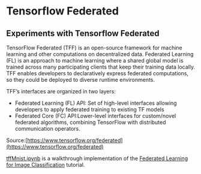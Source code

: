 # Tensorflow Federated
## Experiments with Tensorflow Federated

TensorFlow Federated (TFF) is an open-source framework for machine learning and other computations on decentralized data. Federated Learning (FL) is an approach to machine learning where a shared global model is trained across many participating clients that keep their training data locally. TFF enables developers to declaratively express federated computations, so they could be deployed to diverse runtime environments.

TFF’s interfaces are organized in two layers:
* Federated Learning (FL) API: Set of high-level interfaces allowing developers to apply federated training to existing TF models
* Federated Core (FC) API:Lower-level interfaces for custom/novel federated algorithms, combining TensorFlow with distributed communication operators.  
  
Source:[https://www.tensorflow.org/federated](https://www.tensorflow.org/federated)

[tffMnist.ipynb](https://github.com/chetan015/tf-federated/blob/master/tffMnist.ipynb) is a walkthrough implementation of the [Federated Learning for Image Classification](https://www.tensorflow.org/federated/tutorials/federated_learning_for_image_classification) tutorial.
